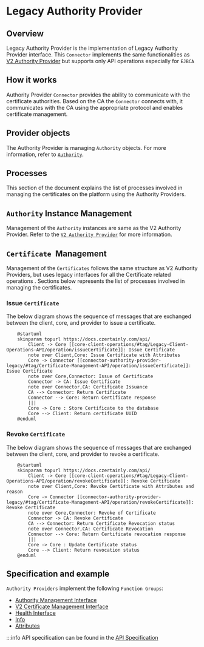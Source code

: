 # Legacy Authority Provider

## Overview

Legacy Authority Provider is the implementation of Legacy Authority Provider interface. This `Connector` implements the same functionalities as [V2 Authority Provider](v2-authority-provider) but supports only API operations especially for `EJBCA`

## How it works

Authority Provider `Connector` provides the ability to communicate with the certificate authorities. Based on the CA the `Connector` connects with, it communicates with the CA using the appropriate protocol and enables certificate management.

## Provider objects

The Authority Provider is managing `Authority` objects.
For more information, refer to [`Authority`](../../concept-design/core-components/authority).

## Processes

This section of the document explains the list of processes involved in managing the certificates on the platform using the Authority Providers.

## `Authority` Instance Management

Management of the `Authority` instances are same as the V2 Authority Provider. Refer to the [`V2 Authority Provider`](v2-authority-provider) for more information.


## `Certificate `Management

Management of the `Certificates` follows the same structure as V2 Authority Providers, but uses legacy interfaces for all the Certificate related operations . Sections below represents the list of processes involved in managing the certificates.

### Issue `Certificate`

The below diagram shows the sequence of messages that are exchanged between the client, core, and provider to issue a certificate.

```plantuml
    @startuml
    skinparam topurl https://docs.czertainly.com/api/
        Client -> Core [[core-client-operations/#tag/Legacy-Client-Operations-API/operation/issueCertificate]]: Issue Certificate
        note over Client,Core: Issue Certificate with Attributes
        Core -> Connector [[connector-authority-provider-legacy/#tag/Certificate-Management-API/operation/issueCertificate]]: Issue Certificate
        note over Core,Connector: Issue of Certificate
        Connector -> CA: Issue Certificate
        note over Connector,CA: Certificate Issuance
        CA --> Connector: Return Certificate
        Connector --> Core: Return Certificate response
        |||
        Core -> Core : Store Certificate to the database
        Core --> Client: Return certificate UUID
    @enduml
```


### Revoke `Certificate`

The below diagram shows the sequence of messages that are exchanged between the client, core, and provider to revoke a certificate.

```plantuml
    @startuml
    skinparam topurl https://docs.czertainly.com/api/
        Client -> Core [[core-client-operations/#tag/Legacy-Client-Operations-API/operation/revokeCertificate]]: Revoke Certificate
        note over Client,Core: Revoke Certificate with Attributes and reason
        Core -> Connector [[connector-authority-provider-legacy/#tag/Certificate-Management-API/operation/revokeCertificate]]: Revoke Certificate
        note over Core,Connector: Revoke of Certificate
        Connector -> CA: Revoke Certificate
        CA --> Connector: Return Certificate Revocation status
        note over Connector,CA: Certificate Revocation
        Connector --> Core: Return Certificate revocation response
        |||
        Core -> Core : Update Certificate status
        Core --> Client: Return revocation status
    @enduml
```

## Specification and example

`Authority Providers` implement the following `Function Groups`:

- [Authority Management Interface](https://github.com/3KeyCompany/CZERTAINLY-Interfaces/blob/develop/src/main/java/com/czertainly/api/interfaces/connector/AuthorityInstanceController.java)
- [V2 Certificate Management Interface](https://github.com/3KeyCompany/CZERTAINLY-Interfaces/blob/develop/src/main/java/com/czertainly/api/interfaces/connector/CertificateController.java)
- [Health Interface](https://github.com/3KeyCompany/CZERTAINLY-Interfaces/blob/develop/src/main/java/com/czertainly/api/interfaces/connector/HealthController.java)
- [Info](https://github.com/3KeyCompany/CZERTAINLY-Interfaces/blob/develop/src/main/java/com/czertainly/api/interfaces/connector/InfoController.java)
- [Attributes](https://github.com/3KeyCompany/CZERTAINLY-Interfaces/blob/develop/src/main/java/com/czertainly/api/interfaces/connector/AttributesController.java)

:::info
API specification can be found in the [API Specification](https://docs.czertainly.com/api/connector-authority-provider-v2/)
